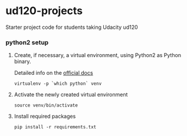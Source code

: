 ud120-projects
==============

Starter project code for students taking Udacity ud120


### python2 setup

1) Create, if necessary, a virtual environment, using Python2 as Python binary.

    Detailed info on the [official docs](https://virtualenv.pypa.io/en/stable/installation/)

    ```virtualenv -p `which python` venv```

2) Activate the newly created virtual environment

    `source venv/bin/activate`

3) Install required packages

    `pip install -r requirements.txt`
